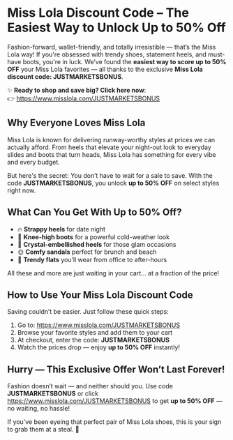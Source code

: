 <h1>Miss Lola Discount Code – The Easiest Way to Unlock Up to 50% Off</h1>
<p>Fashion-forward, wallet-friendly, and totally irresistible — that’s the Miss Lola way! If you're obsessed with trendy shoes, statement heels, and must-have boots, you're in luck. We’ve found the <strong>easiest way to score up to 50% OFF</strong> your Miss Lola favorites — all thanks to the exclusive <strong>Miss Lola discount code: JUSTMARKETSBONUS</strong>.</p>
<p>✨ <strong>Ready to shop and save big? Click here now</strong>: <br>👉 <a href="https://www.misslola.com/JUSTMARKETSBONUS" target="_blank" rel="noopener">https://www.misslola.com/JUSTMARKETSBONUS</a></p>

<h2>Why Everyone Loves Miss Lola</h2>
<p>Miss Lola is known for delivering runway-worthy styles at prices we can actually afford. From heels that elevate your night-out look to everyday slides and boots that turn heads, Miss Lola has something for every vibe and every budget.</p>
<p>But here's the secret: You don’t have to wait for a sale to save. With the code <strong>JUSTMARKETSBONUS</strong>, you unlock <strong>up to 50% OFF</strong> on select styles right now.</p>

<h2>What Can You Get With Up to 50% Off?</h2>
<ul>
<li>🔥 <strong>Strappy heels</strong> for date night</li>
<li>👢 <strong>Knee-high boots</strong> for a powerful cold-weather look</li>
<li>💎 <strong>Crystal-embellished heels</strong> for those glam occasions</li>
<li>🌞 <strong>Comfy sandals</strong> perfect for brunch and beach</li>
<li>💼 <strong>Trendy flats</strong> you’ll wear from office to after-hours</li>
</ul>
<p>All these and more are just waiting in your cart… at a fraction of the price!</p>

<h2>How to Use Your Miss Lola Discount Code</h2>
<p>Saving couldn’t be easier. Just follow these quick steps:</p>
<ol>
<li>Go to: <a href="https://www.misslola.com/JUSTMARKETSBONUS" target="_blank" rel="noopener">https://www.misslola.com/JUSTMARKETSBONUS</a></li>
<li>Browse your favorite styles and add them to your cart</li>
<li>At checkout, enter the code: <strong>JUSTMARKETSBONUS</strong></li>
<li>Watch the prices drop — enjoy <strong>up to 50% OFF</strong> instantly!</li>
</ol>

<h2>Hurry — This Exclusive Offer Won’t Last Forever!</h2>
<p>Fashion doesn’t wait — and neither should you. Use code <strong>JUSTMARKETSBONUS</strong> or click <a href="https://www.misslola.com/JUSTMARKETSBONUS" target="_blank" rel="noopener">https://www.misslola.com/JUSTMARKETSBONUS</a> to get <strong>up to 50% OFF</strong> — no waiting, no hassle!<br>
  
  If you’ve been eyeing that perfect pair of Miss Lola shoes, this is your sign to grab them at a steal. 🎉</p>
